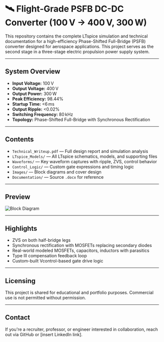 # 🛰 Flight-Grade PSFB DC-DC Converter (100 V → 400 V, 300 W)

This repository contains the complete LTspice simulation and technical documentation for a high-efficiency Phase-Shifted Full-Bridge (PSFB) converter designed for aerospace applications. This project serves as the second stage in a three-stage electric propulsion power supply system.

---

##  System Overview

- **Input Voltage:** 100 V  
- **Output Voltage:** 400 V  
- **Output Power:** 300 W  
- **Peak Efficiency:** 98.44%  
- **Startup Time:** <6 ms  
- **Output Ripple:** <0.02%  
- **Switching Frequency:** 80 kHz  
- **Topology:** Phase-Shifted Full-Bridge with Synchronous Rectification

---

##  Contents

- `Technical_Writeup.pdf` — Full design report and simulation analysis  
- `LTspice_Models/` — All LTspice schematics, models, and supporting files  
- `Waveforms/` — Key waveform captures with ripple, ZVS, control behavior  
- `Control_Logic/` — Custom gate expressions and timing logic  
- `Images/` — Block diagrams and cover design  
- `Documentation/` — Source `.docx` for reference

---

##  Preview

![Block Diagram](Images/Block_Diagram.png)

---

##  Highlights

- ZVS on both half-bridge legs
- Synchronous rectification with MOSFETs replacing secondary diodes
- Real-world modeled MOSFETs, capacitors, inductors with parasitics
- Type III compensation feedback loop
- Custom-built Vcontrol-based gate drive logic

---

##  Licensing

This project is shared for educational and portfolio purposes. Commercial use is not permitted without permission.

---

##  Contact

If you're a recruiter, professor, or engineer interested in collaboration, reach out via GitHub or [insert LinkedIn link].

